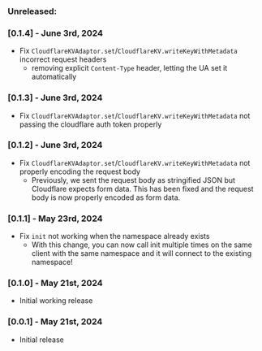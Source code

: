 ### Unreleased:

### [0.1.4] - June 3rd, 2024

- Fix `CloudflareKVAdaptor.set`/`CloudflareKV.writeKeyWithMetadata` incorrect request headers
  - removing explicit `Content-Type` header, letting the UA set it automatically

### [0.1.3] - June 3rd, 2024

- Fix `CloudflareKVAdaptor.set`/`CloudflareKV.writeKeyWithMetadata` not passing the cloudflare auth token properly

### [0.1.2] - June 3rd, 2024

- Fix `CloudflareKVAdaptor.set`/`CloudflareKV.writeKeyWithMetadata` not properly encoding the request body
  - Previously, we sent the request body as stringified JSON but Cloudflare expects form data. This has been fixed and the request body is now properly encoded as form data.

### [0.1.1] - May 23rd, 2024

- Fix `init` not working when the namespace already exists
  - With this change, you can now call init multiple times on the same client with the same namespace and it will connect to the existing namespace!

### [0.1.0] - May 21st, 2024

- Initial working release

### [0.0.1] - May 21st, 2024

- Initial release
